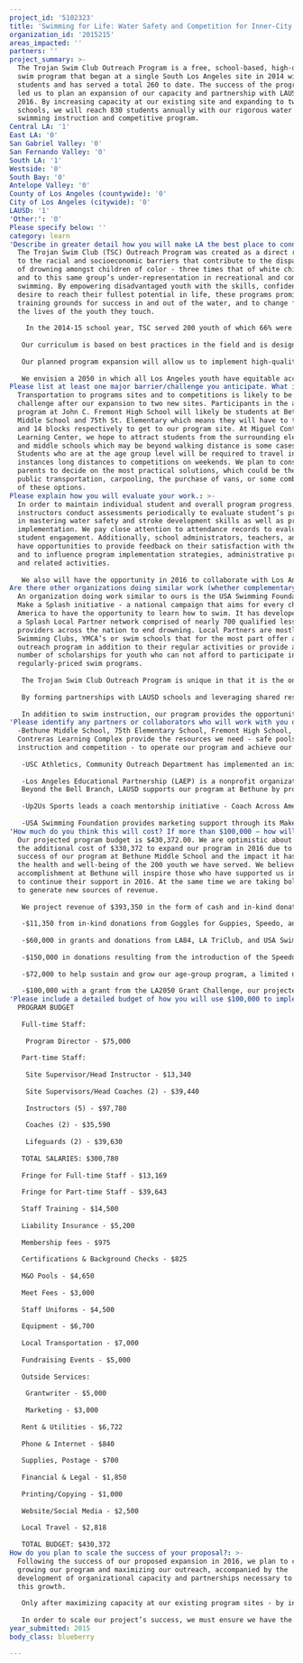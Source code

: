```yaml
---
project_id: '5102323'
title: 'Swimming for Life: Water Safety and Competition for Inner-City Youth'
organization_id: '2015215'
areas_impacted: ''
partners: ''
project_summary: >-
  The Trojan Swim Club Outreach Program is a free, school-based, high-quality
  swim program that began at a single South Los Angeles site in 2014 with 90
  students and has served a total 260 to date. The success of the program has
  led us to plan an expansion of our capacity and partnership with LAUSD in
  2016. By increasing capacity at our existing site and expanding to two new
  schools, we will reach 830 students annually with our rigorous water safety,
  swimming instruction and competitive program.
Central LA: '1'
East LA: '0'
San Gabriel Valley: '0'
San Fernando Valley: '0'
South LA: '1'
Westside: '0'
South Bay: '0'
Antelope Valley: '0'
County of Los Angeles (countywide): '0'
City of Los Angeles (citywide): '0'
LAUSD: '1'
'Other:': '0'
Please specify below: ''
category: learn
'Describe in greater detail how you will make LA the best place to connect:': >-
  The Trojan Swim Club (TSC) Outreach Program was created as a direct response
  to the racial and socioeconomic barriers that contribute to the disparate rate
  of drowning amongst children of color - three times that of white children -
  and to this same group’s under-representation in recreational and competitive
  swimming. By empowering disadvantaged youth with the skills, confidence and
  desire to reach their fullest potential in life, these programs promise to be
  training grounds for success in and out of the water, and to change forever
  the lives of the youth they touch.
   
    In the 2014-15 school year, TSC served 200 youth of which 66% were female, 34% male, 85% Latino and 15% Black. A team of 50 was launched to introduce the most passionate participants to the components of competitive swimming with the goal of preparing them to advance to a competitive program and compete in meets sanctioned by USA Swimming. Twenty-five will join a competitive program scheduled to start at Fremont High School in January of 2016.
   
   Our curriculum is based on best practices in the field and is designed to help students acquire basic water safety skills, develop proper stroke techniques and also prepare advanced students for competitive swimming. The majority of the staff is made up of seasoned instructors with a passion for teaching disadvantaged youth to swim. 
   
   Our planned program expansion will allow us to implement high-quality swim programs at three schools in Los Angeles in 2016, providing 830 underserved youth with the instruction and mentorship necessary to develop basic water safety skills, learn how to swim, and for those that discover a love for swimming, to advance to TSC’s competitive swimming program with the potential to participate in college-level athletics.
   
   We envision a 2050 in which all Los Angeles youth have equitable access to recreational spaces and programs. Access to high-quality swim programs is a single piece of this puzzle, but, we believe, an important one in promoting positive youth development. Beyond the more easily measured health benefits, programs like ours have been shown to reduce neighborhood crime and improve the academic performance and general well-being of the youth that participate. We want to bring Los Angeles one step closer to a 2050 in which every child has the same opportunity to learn to swim and be healthy physically, socially and emotionally, irrespective of their parents’ paychecks or the color of their skin.
Please list at least one major barrier/challenge you anticipate. What is your strategy for overcoming these obstacles?: >-
  Transportation to programs sites and to competitions is likely to be a
  challenge after our expansion to two new sites. Participants in the age group
  program at John C. Fremont High School will likely be students at Bethune
  Middle School and 75th St. Elementary which means they will have to travel 8
  and 14 blocks respectively to get to our program site. At Miguel Contreras
  Learning Center, we hope to attract students from the surrounding elementary
  and middle schools which may be beyond walking distance is some cases.
  Students who are at the age group level will be required to travel in some
  instances long distances to competitions on weekends. We plan to consult with
  parents to decide on the most practical solutions, which could be the use of
  public transportation, carpooling, the purchase of vans, or some combination
  of these options.
Please explain how you will evaluate your work.: >-
  In order to maintain individual student and overall program progress,
  instructors conduct assessments periodically to evaluate student’s proficiency
  in mastering water safety and stroke development skills as well as program
  implementation. We pay close attention to attendance records to evaluate
  student engagement. Additionally, school administrators, teachers, and parents
  have opportunities to provide feedback on their satisfaction with the program
  and to influence program implementation strategies, administrative processes
  and related activities.
   
   We also will have the opportunity in 2016 to collaborate with Los Angeles Education Partnership, a nonprofit organization that is building Bethune into a full service community school. This will grant us access to data they gather using an independent evaluator, allowing us to monitor the academic achievement and the health of our students in a more scientific manner and to better meet the needs of the whole child.
Are there other organizations doing similar work (whether complementary or competitive)? What is unique about your proposed approach?: >-
  An organization doing work similar to ours is the USA Swimming Foundation’s
  Make a Splash initiative - a national campaign that aims for every child in
  America to have the opportunity to learn how to swim. It has developed a Make
  a Splash Local Partner network comprised of nearly 700 qualified lesson
  providers across the nation to end drowning. Local Partners are mostly USA
  Swimming Clubs, YMCA’s or swim schools that for the most part offer a limited
  outreach program in addition to their regular activities or provide a small
  number of scholarships for youth who can not afford to participate in
  regularly-priced swim programs.
   
   The Trojan Swim Club Outreach Program is unique in that it is the only program and USA Swimming member club in Los Angeles that provides year-round, youth swim instruction and training for age-group competition in partnership with schools in low-income communities of color. Were it not for this model of a private and public entity coming together to share the use and costs of school grounds, it would be financially impractical to provide a free, swim program informed by a culture of high expectations to large numbers of disadvantaged youth that are now within our reach. It is this combination of scale and quality that currently sets us apart from others.
   
   By forming partnerships with LAUSD schools and leveraging shared resources, we have made high-quality swim instruction easily accessible to large numbers of children and youth because our pools are located at their schools - safe and familiar spaces that require no additional travel - and instruction occurs after school or during school breaks, when parents with full-time work or multiple jobs could not otherwise afford childcare. 
   
   In addition to swim instruction, our program provides the opportunity for students to connect with athletes and coaches from the USC Swim Team and Trojan Swim Club senior group who volunteer as instructors and support staff. These relationships and mentorships are important to the youth we serve, who may who may never have dreamed of attending a university like USC. Our partnership with USC also allows us to organize trips to the campus for time trials and clinics with some of the finest athletes in the world. These experiences expose our swimmers to the high quality of instruction and competition at the college level and make the possibility of swimming for a university like USC within reach.
'Please identify any partners or collaborators who will work with you on this project. How much of the $100,000 grant award will each partner receive?': >-
  -Bethune Middle School, 75th Elementary School, Fremont High School, Miguel
  Contreras Learning Complex provide the resources we need - safe pools fit for
  instruction and competition - to operate our program and achieve our goals
   
   -USC Athletics, Community Outreach Department has implemented an initiative called the Servicing Community through Outreach, Recreation and Education initiative to encourage the involvement of USC athletes in community programs like ours. This partnership has helped to connect youth in our program with athletes from the USC Swim Team and Trojan Swim Club who volunteer as coaches. It has also made it possible for students and their parents to take field trips to USC to participate in time trials and swim clinics conducted by Head Coach Dave Salo, his staff and athletes on the USC team. Experiences like these support our goal to provide youth with mentoring relationships and the confidence that college is within their reach. 
   
   -Los Angeles Educational Partnership (LAEP) is a nonprofit organization that creates and expands full-service community schools. They provide services at Bethune Middle School, 75th Elementary, and Fremont High in remedial education, academic support and enrichment, family engagement, primary health and dental, and mental health that will have a direct impact on our effort to address the needs of the whole child in our programs. By coordinating activities between the three schools, LAEP will enhance our goal of engaging youth at an early age and providing them with the opportunity to swim competitively through high school.
   Beyond the Bell Branch, LAUSD supports our program at Bethune by providing staff to supervise the pool facility.
   
   -Up2Us Sports leads a coach mentorship initiative - Coach Across America - that trains coaches in the principles of sports-based youth development . TSC will pay a participation fee of $2,200 for Up2US to train and compensate an apprentice coach for 450 hours of service at Bethune Middle School in 2016.
   
   -USA Swimming Foundation provides marketing support through its Make a Splash initiative to help educate children and their families on the importance of learning how to swim, professional development to learn best practices, and scholarships for children to participate in swim lessons.
'How much do you think this will cost? If more than $100,000 – how will you cover the additional costs?': >-
  Our projected program budget is $430,372.00. We are optimistic about covering
  the additional cost of $330,372 to expand our program in 2016 due to the
  success of our program at Bethune Middle School and the impact it has had on
  the health and well-being of the 200 youth we have served. We believe our
  accomplishment at Bethune will inspire those who have supported us in the past
  to continue their support in 2016. At the same time we are taking bold steps
  to generate new sources of revenue.
   
   We project revenue of $393,350 in the form of cash and in-kind donations, an innovative fundraising event and hybrid program structure:
   
   -$11,350 from in-kind donations from Goggles for Guppies, Speedo, and LAUSD that can reduce our expenditures on swimming equipment and pool maintenance and operating costs
    
   -$60,000 in grants and donations from LA84, LA TriClub, and USA Swimming Foundation
   
   -$150,000 in donations resulting from the introduction of the Speedo Fall Challenge, a benefit to be held on November 21, 2015 at the Uytengsu Aquatic Center at USC. The event will highlight some of the finest talent in the U.S. in a made-for-broadcast swim-off fundraiser for our program 
   
   -$72,000 to help sustain and grow our age-group program, a limited number of youth who attend schools in LAUSD and who can afford to pay a membership fee typical for a USA Swimming sanctioned age group club team, will be invited to participate in the program at MCLC which can generate revenue that will help to reduce the   costs of operating a predominantly fee-free program.
   
   -$100,000 with a grant from the LA2050 Grant Challenge, our projected revenue is $393,350, leaving a budget shortfall of $37,022. We plan to make up this deficit through individual and corporate contributions.
'Please include a detailed budget of how you will use $100,000 to implement this project.': |-
  PROGRAM BUDGET
   
   Full-time Staff:
   
    Program Director - $75,000
   
   Part-time Staff:
   
    Site Supervisor/Head Instructor - $13,340
   
    Site Supervisors/Head Coaches (2) - $39,440
   
    Instructors (5) - $97,780
   
    Coaches (2) - $35,590
   
    Lifeguards (2) - $39,630
   
   TOTAL SALARIES: $300,780
   
   Fringe for Full-time Staff - $13,169
   
   Fringe for Part-time Staff - $39,643
   
   Staff Training - $14,500
   
   Liability Insurance - $5,200
   
   Membership fees - $975
   
   Certifications & Background Checks - $825
   
   M&O Pools - $4,650
   
   Meet Fees - $3,000
   
   Staff Uniforms - $4,500
   
   Equipment - $6,700
   
   Local Transportation - $7,000
   
   Fundraising Events - $5,000
   
   Outside Services:
   
    Grantwriter - $5,000
   
    Marketing - $3,000
   
   Rent & Utilities - $6,722
   
   Phone & Internet - $840
   
   Supplies, Postage - $700
   
   Financial & Legal - $1,850
   
   Printing/Copying - $1,000
   
   Website/Social Media - $2,500
   
   Local Travel - $2,818
   
   TOTAL BUDGET: $430,372
How do you plan to scale the success of your proposal?: >-
  Following the success of our proposed expansion in 2016, we plan to continue
  growing our program and maximizing our outreach, accompanied by the
  development of organizational capacity and partnerships necessary to support
  this growth.
   
   Only after maximizing capacity at our existing program sites - by increasing enrollment and instructional hours - will we continue our expansion to include new sites at partner schools. At present, there are an additional eight new LAUSD high schools with pools, many currently under-utilized, that are ideal sites for program expansion, allowing us to reach an even larger low-income population. 
   
   In order to scale our project’s success, we must ensure we have the resources necessary to sustain the proposed program expansion for years to come. This includes continuing to build relationships and cultivate partnerships with organizations that share and our goals and complement our work such as the Los Angeles Education Partnership, Youth Policy Institute, Board of Education, Los Angeles Unified School District, Joint Use Moving People to Play task force at the Los Angeles County Department of Public Health, Division of Chronic Disease and Injury Prevention, while simultaneously developing our organizational capacity and infrastructure.
year_submitted: 2015
body_class: blueberry

---
```

